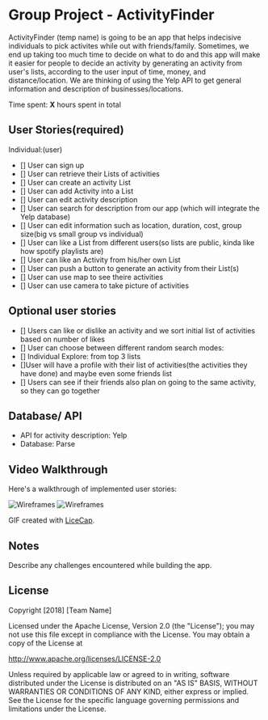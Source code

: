 # Group Project - ActivityFinder

ActivityFinder (temp name) is going to be an app  that helps indecisive individuals to pick activites while out with friends/family. Sometimes, we end up taking too much time to decide on what to do and this app will make it easier for people to decide an activity by generating an activity from user's lists, according to the user input of time, money, and distance/location. We are thinking of using the Yelp API to get general information and description of businesses/locations.

Time spent: **X** hours spent in total

## User Stories(required)
Individual:(user)
- [] User can sign up
- [] User can retrieve their Lists of activities
- [] User can create an activity List
- [] User can add Activity into a List
- [] User can edit activity description
- [] User can search for description from our app (which will integrate the Yelp database)
- [] User can edit information such as location, duration, cost, group size(big vs small group vs individual)
- [] User can like a List from different users(so lists are public, kinda like how spotify playlists are)
- [] User can like an Activity from his/her own List
- [] User can push a button to generate an activity from their List(s)
- [] User can use map to see theire activities
- [] User can use camera to take picture of activities

## Optional user stories
- [] Users can like or dislike an activity and we sort initial list of activities based on number of likes
- [] User can choose between different random search modes:
- [] Individual Explore: from top 3 lists
- []User will have a profile with their list of activities(the activities they have done) and maybe even some friends list
- [] Users can see if their friends also plan on going to the same activity, so they can go together

## Database/ API
- API for activity description: Yelp
- Database: Parse


## Video Walkthrough

Here's a walkthrough of implemented user stories:

<img src='https://i.imgur.com/OtpjVnb.png' title='Wireframes' width='' alt='Wireframes' />
<img src='https://i.imgur.com/jgSFbGv.png' title='Wireframes' width='' alt='Wireframes' />

GIF created with [LiceCap](http://www.cockos.com/licecap/).

## Notes

Describe any challenges encountered while building the app.

## License

Copyright [2018] [Team Name]

Licensed under the Apache License, Version 2.0 (the "License");
you may not use this file except in compliance with the License.
You may obtain a copy of the License at

http://www.apache.org/licenses/LICENSE-2.0

Unless required by applicable law or agreed to in writing, software
distributed under the License is distributed on an "AS IS" BASIS,
WITHOUT WARRANTIES OR CONDITIONS OF ANY KIND, either express or implied.
See the License for the specific language governing permissions and
limitations under the License.
